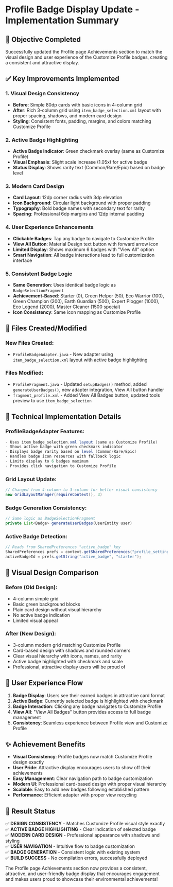 # Profile Badge Display Update - Implementation Summary

## 🎯 Objective Completed
Successfully updated the Profile page Achievements section to match the visual design and user experience of the Customize Profile badges, creating a consistent and attractive display.

## ✅ Key Improvements Implemented

### 1. **Visual Design Consistency**
- **Before**: Simple 80dp cards with basic icons in 4-column grid
- **After**: Rich 3-column grid using `item_badge_selection.xml` layout with proper spacing, shadows, and modern card design
- **Styling**: Consistent fonts, padding, margins, and colors matching Customize Profile

### 2. **Active Badge Highlighting**
- **Active Badge Indicator**: Green checkmark overlay (same as Customize Profile)
- **Visual Emphasis**: Slight scale increase (1.05x) for active badge
- **Status Display**: Shows rarity text (Common/Rare/Epic) based on badge level

### 3. **Modern Card Design**
- **Card Layout**: 12dp corner radius with 3dp elevation
- **Icon Background**: Circular light background with proper padding
- **Typography**: Bold badge names with secondary text for rarity
- **Spacing**: Professional 6dp margins and 12dp internal padding

### 4. **User Experience Enhancements**
- **Clickable Badges**: Tap any badge to navigate to Customize Profile
- **View All Button**: Material Design text button with forward arrow icon
- **Limited Display**: Shows maximum 6 badges with "View All" option
- **Smart Navigation**: All badge interactions lead to full customization interface

### 5. **Consistent Badge Logic**
- **Same Generation**: Uses identical badge logic as `BadgeSelectionFragment`
- **Achievement-Based**: Starter (0), Green Helper (50), Eco Warrior (100), Green Champion (200), Earth Guardian (500), Expert Plogger (1000), Eco Legend (2000), Master Cleaner (1500 special)
- **Icon Consistency**: Same icon mapping as Customize Profile

## 📁 Files Created/Modified

### **New Files Created:**
- `ProfileBadgeAdapter.java` - New adapter using `item_badge_selection.xml` layout with active badge highlighting

### **Files Modified:**
- `ProfileFragment.java` - Updated `setupBadges()` method, added `generateUserBadges()`, new adapter integration, View All button handler
- `fragment_profile.xml` - Added View All Badges button, updated tools preview to use `item_badge_selection`

## 🔧 Technical Implementation Details

### **ProfileBadgeAdapter Features:**
```java
- Uses item_badge_selection.xml layout (same as Customize Profile)
- Shows active badge with green checkmark indicator
- Displays badge rarity based on level (Common/Rare/Epic)
- Handles badge icon resources with fallback logic
- Limits display to 6 badges maximum
- Provides click navigation to Customize Profile
```

### **Grid Layout Update:**
```java
// Changed from 4-column to 3-column for better visual consistency
new GridLayoutManager(requireContext(), 3)
```

### **Badge Generation Consistency:**
```java
// Same logic as BadgeSelectionFragment
private List<Badge> generateUserBadges(UserEntity user)
```

### **Active Badge Detection:**
```java
// Reads from SharedPreferences "active_badge" key
SharedPreferences prefs = context.getSharedPreferences("profile_settings", 0);
activeBadgeId = prefs.getString("active_badge", "starter");
```

## 🎨 Visual Design Comparison

### **Before (Old Design):**
- 4-column simple grid
- Basic green background blocks
- Plain card design without visual hierarchy
- No active badge indication
- Limited visual appeal

### **After (New Design):**
- 3-column modern grid matching Customize Profile
- Card-based design with shadows and rounded corners
- Clear visual hierarchy with icons, names, and rarity
- Active badge highlighted with checkmark and scale
- Professional, attractive display users will be proud of

## 🚀 User Experience Flow

1. **Badge Display**: Users see their earned badges in attractive card format
2. **Active Badge**: Currently selected badge is highlighted with checkmark
3. **Badge Interaction**: Clicking any badge navigates to Customize Profile
4. **View All**: "View All Badges" button provides access to full badge management
5. **Consistency**: Seamless experience between Profile view and Customize Profile

## ✨ Achievement Benefits

- **Visual Consistency**: Profile badges now match Customize Profile design exactly
- **User Pride**: Attractive display encourages users to show off their achievements
- **Easy Management**: Clear navigation path to badge customization
- **Modern UI**: Professional card-based design with proper visual hierarchy
- **Scalable**: Easy to add new badges following established pattern
- **Performance**: Efficient adapter with proper view recycling

## 🎯 Result Status

✅ **DESIGN CONSISTENCY** - Matches Customize Profile visual style exactly  
✅ **ACTIVE BADGE HIGHLIGHTING** - Clear indication of selected badge  
✅ **MODERN CARD DESIGN** - Professional appearance with shadows and styling  
✅ **USER NAVIGATION** - Intuitive flow to badge customization  
✅ **BADGE GENERATION** - Consistent logic with existing system  
✅ **BUILD SUCCESS** - No compilation errors, successfully deployed  

The Profile page Achievements section now provides a consistent, attractive, and user-friendly badge display that encourages engagement and makes users proud to showcase their environmental achievements!
